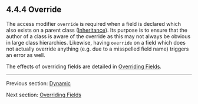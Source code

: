 ## 4.4.4 Override

The access modifier `override` is required when a field is declared which also exists on a parent class ([Inheritance](2.3.2-Inheritance.md)). Its purpose is to ensure that the author of a class is aware of the override as this may not always be obvious in large class hierarchies. Likewise, having `override` on a field which does not actually override anything (e.g. due to a misspelled field name) triggers an error as well.

The effects of overriding fields are detailed in [Overriding Fields](4.5-Overriding_Fields.md).

---

Previous section: [Dynamic](4.4.3-Dynamic.md)

Next section: [Overriding Fields](4.5-Overriding_Fields.md)